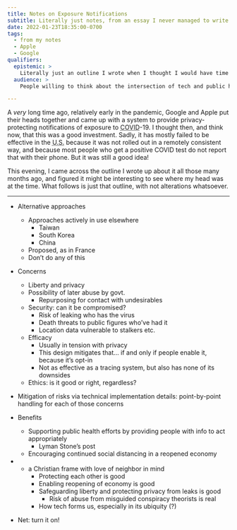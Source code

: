 ```yaml
---
title: Notes on Exposure Notifications
subtitle: Literally just notes, from an essay I never managed to write.
date: 2022-01-23T18:35:00-0700
tags:
  - from my notes
  - Apple
  - Google
qualifiers:
  epistemic: >
    Literally just an outline I wrote when I thought I would have time to turn them into an essay for [<cite>Mere Orthodoxy</cite>](https://mereorthodoxy.com), back when Apple and Google’s exposure notification systems were first proposed.
  audience: >
    People willing to think about the intersection of tech and public health (and willing to consider the public good, not just)

---
```


A *very* long time ago, relatively early in the pandemic, Google and Apple put their heads together and came up with a system to provide privacy-protecting notifications of exposure to <abbr title="Coronavirus disease">COVID</abbr>-19. I thought then, and think now, that this was a good investment. Sadly, it has mostly failed to be effective in the <abbr title="United States">U.S.</abbr> because it was not rolled out in a remotely consistent way, and because most people who get a positive <abbr>COVID</abbr> test do not report that with their phone. But it was still a good idea!

This evening, I came across the outline I wrote up about it all those many months ago, and figured it might be interesting to see where my head was at the time. What follows is just that outline, with not alterations whatsoever.

---

- Alternative approaches
	- Approaches actively in use elsewhere
		- Taiwan
		- South Korea
		- China
	- Proposed, as in France
	- Don’t do any of this

- Concerns
	- Liberty and privacy
	- Possibility of later abuse by govt.
		- Repurposing for contact with undesirables
	- Security: can it be compromised?
		- Risk of leaking who has the virus
		- Death threats to public figures who’ve had it
		- Location data vulnerable to stalkers etc.
	- Efficacy
		- Usually in tension with privacy
		- This design mitigates that… if and only if people enable it, because it’s opt-in
		- Not as effective as a tracing system, but also has none of its downsides
	- Ethics: is it good or right, regardless?

- Mitigation of risks via technical implementation details: point-by-point handling for each of those concerns

- Benefits
	- Supporting public health efforts by providing people with info to act appropriately
		- Lyman Stone’s post
	- Encouraging continued social distancing in a reopened economy

- - a Christian frame with love of neighbor in mind
	- Protecting each other is good
	- Enabling reopening of economy is good
	- Safeguarding liberty and protecting privacy from leaks is good
		- Risk of abuse from misguided conspiracy theorists is real
	- How tech forms us, especially in its ubiquity (?)

- Net: turn it on!